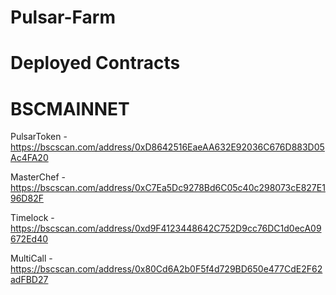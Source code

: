 # Pulsar-Farm


# Deployed Contracts 

# BSCMAINNET
PulsarToken - https://bscscan.com/address/0xD8642516EaeAA632E92036C676D883D05Ac4FA20

MasterChef - https://bscscan.com/address/0xC7Ea5Dc9278Bd6C05c40c298073cE827E196D82F

Timelock - https://bscscan.com/address/0xd9F4123448642C752D9cc76DC1d0ecA09672Ed40

MultiCall - https://bscscan.com/address/0x80Cd6A2b0F5f4d729BD650e477CdE2F62adFBD27
